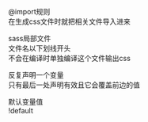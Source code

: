 @import规则  
在生成css文件时就把相关文件导入进来  

sass局部文件  
文件名以下划线开头  
不会在编译时单独编译这个文件输出css  

反复声明一个变量  
只有最后一处声明有效且它会覆盖前边的值

默认变量值  
!default  
